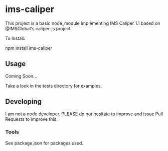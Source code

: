 # ims-caliper
This project is a basic node_module implementing IMS Caliper 1.1 based on @IMSGlobal's caliper-js project.

To Install:

npm install ims-caliper

## Usage
Coming Soon... 

Take a look in the tests directory for examples.


## Developing
I am not a node developer. PLEASE do not hesitate to improve and issue Pull Requests to improve this.


### Tools
See package.json for packages used.
